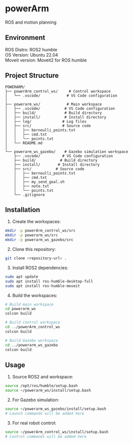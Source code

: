 # powerArm

ROS and motion planning

## Environment

ROS Distro: ROS2 humble  
OS Version: Ubuntu 22.04  
Moveit version: Moveit2 for ROS humble

## Project Structure

```
POWERARM/
├── powerArm_control_ws/     # Control workspace
│   └── .vscode/            # VS Code configuration
│
├── powerarm_ws/            # Main workspace
│   ├── .vscode/           # VS Code configuration
│   ├── build/             # Build directory
│   ├── install/           # Install directory
│   ├── log/              # Log files
│   ├── src/              # Source code
│   │   ├── bernoulli_points.txt
│   │   ├── cmd.txt
│   │   └── points.txt
│   └── README.md
│
└── powerarm_ws_gazebo/    # Gazebo simulation workspace
    ├── .vscode/          # VS Code configuration
    ├── build/           # Build directory
    ├── install/        # Install directory
    ├── src/           # Source code
    │   ├── bernoulli_points.txt
    │   ├── cmd.txt
    │   ├── my_send_goal.sh
    │   ├── note.txt
    │   └── points.txt
    └── .gitignore
```

## Installation

1. Create the workspaces:
```bash
mkdir -p powerArm_control_ws/src
mkdir -p powerarm_ws/src
mkdir -p powerarm_ws_gazebo/src
```

2. Clone this repository:
```bash
git clone <repository-url> .
```

3. Install ROS2 dependencies:
```bash
sudo apt update
sudo apt install ros-humble-desktop-full
sudo apt install ros-humble-moveit
```

4. Build the workspaces:
```bash
# Build main workspace
cd powerarm_ws
colcon build

# Build control workspace
cd ../powerArm_control_ws
colcon build

# Build Gazebo workspace
cd ../powerarm_ws_gazebo
colcon build
```

## Usage

1. Source ROS2 and workspace:
```bash
source /opt/ros/humble/setup.bash
source ~/powerarm_ws/install/setup.bash
```

2. For Gazebo simulation:
```bash
source ~/powerarm_ws_gazebo/install/setup.bash
# Launch commands will be added here
```

3. For real robot control:
```bash
source ~/powerArm_control_ws/install/setup.bash
# Control commands will be added here
```



